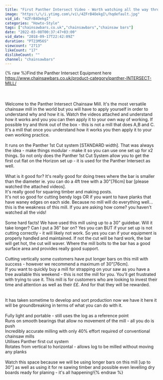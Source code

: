 ```yaml
---
title: "First Panther Intersect Video - Worth watching all the way through."
image: "https:\/\/i.ytimg.com\/vi\/4ZFrB4OekgI\/hqdefault.jpg"
vid_id: "4ZFrB4OekgI"
categories: "Howto-Style"
tags: ["chainsawbars.co.uk","chainsawbars","chainsaw bars"]
date: "2022-03-08T00:37:47+03:00"
vid_date: "2018-09-17T22:42:09Z"
duration: "PT23M56S"
viewcount: "2713"
likeCount: "17"
dislikeCount: ""
channel: "chainsawbars"
---
```

{% raw %}Find the Panther Intersect Equipment here <a rel="nofollow" target="blank" href="https://www.chainsawbars.co.uk/product-category/panther-INTERSECT-MILL/">https://www.chainsawbars.co.uk/product-category/panther-INTERSECT-MILL/</a><br /><br /><br /><br />Welcome to the Panther Intersect Chainsaw Mill. It's the most versatile chainsaw mill in the world but you will have to apply yourself in order to understand why and how it is. Watch the videos attached and understand how it works and you you can then apply it to your own way of working. If possible try and think out of the box - this is not a mill that does A,B and C. It's a mill that once you understand how it works you then apply it to your own working practice.<br /><br />It runs on the Panther 1st Cut system [STANDARD width]. That was always the idea - make things modular - make it so you can use one set up for x2 things. So not only does the Panther 1st Cut System allow you to get the first cut flat on the Horizon set up - it is used for the Panther Intersect as well.<br /><br />What is it good for? It's really good for doing trees where the bar is smaller than the diameter ie. you can do a 4ft tree with a 30&quot;[76cm] bar [please watched the attached videos].<br />It's really good for squaring timber and making posts.<br />It's not so good for cutting bendy logs OR if you want to have planks that have waney edges on each side. Because no mill will do everything well... this is the weakness of this mill. If you are asking how come? you haven't watched all the vids!<br /><br />Some hard facts! We have used this mill using up to a 30&quot; guidebar. Will it take longer? Can I put a 36&quot; bar on? Yes you can BUT if your set up is not cutting correctly - it will likely not work. So yes you can if your equipment is properly handled and maintained. If not the cut will be hard work, the bar will get hot, the cut will waver. Where the mill bolts to the bar has a good surface area and provides really good support.<br /><br />Cutting vertically some customers have put longer bars on this mill with success - however we recommend a maximum of 30&quot;[76cm].<br />If you want to quickly buy a mill for strapping on your saw as you have a tree available this weekend - this is not the mill for you. You'll get frustrated with trying to use it. This mill is for customers who are looking to invest their time and attention as well as their ££. And for that they will be rewarded.<br /><br /><br />It has taken sometime to develop and sort production now we have it here it will be groundbreaking in terms of what you can do with it.<br /><br />Fully light and portable - still uses the log as a reference point<br />Runs on smooth bearings that allow no movement of the mill - all you do is push<br />Incredibly accurate milling with only 40% effort required of conventional chainsaw mills<br />Utilises Panther first cut system<br />Rotates from vertical to horizontal - allows log to be milled without moving any planks<br /><br />Watch this space because we will be using longer bars on this mill [up to 30&quot;] as well as using it for re sawing timber and possible even levelling dry boards ready for planing - it's all happening!{% endraw %}
